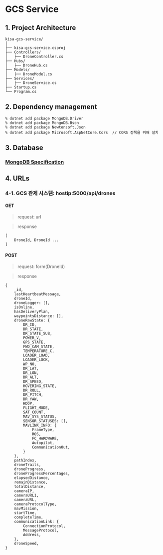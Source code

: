 # GCS Service

## 1. Project Architecture

    kisa-gcs-service/
    │
    ├── kisa-gcs-service.csproj
    ├── Controllers/            
    │   ├── DroneController.cs
    ├── Hubs/                   
    │   ├── DroneHub.cs              
    ├── Models/                 
    │   ├── DroneModel.cs              
    ├── Services/               
    │   ├── DroneService.cs
    ├── Startup.cs
    └── Program.cs              

## 2. Dependency management

    % dotnet add package MongoDB.Driver
    % dotnet add package MongoDB.Bson
    % dotnet add package Newtonsoft.Json
    % dotnet add package Microsoft.AspNetCore.Cors  // CORS 정책을 위해 설치

## 3. Database
### [MongoDB Specification](https://docs.google.com/spreadsheets/d/1H0tCsqDfMZ2z4MZ82Cf29FznkBN-HQiu5DckXepfIy8/edit?usp=sharing)

## 4. URLs

### 4-1. GCS 관제 시스템: hostip:5000/api/drones

#### GET
> request: url

> response

    [
        DroneId, DroneId ...
    ]

#### POST
> request: form(DroneId)
 
> response

    {
        _id,
        lastHeartbeatMessage,
        droneId,
        droneLogger: [],
        isOnline,
        hasDeliveryPlan,
        waypointsDistance: [],
        droneRawState: {
            DR_ID,
            DR_STATE,
            DR_STATE_SUB,
            POWER_V,
            GPS_STATE,
            FWD_CAM_STATE,
            TEMPERATURE_C,
            LOADER_LOAD,
            LOADER_LOCK,
            WP_NO,
            DR_LAT,
            DR_LON,
            DR_ALT,
            DR_SPEED,
            HOVERING_STATE,
            DR_ROLL,
            DR_PITCH,
            DR_YAW,
            HDOP,
            FLIGHT_MODE,
            SAT_COUNT,
            MAV_SYS_STATUS,
            SENSOR_STATUSES: [],
            MAVLINK_INFO: {
                FrameType,
                ROS,
                FC_HARDWARE,
                Autopilot,
                CommunicationOut,
            }
        },
        pathIndex,
        droneTrails,
        droneProgress,
        droneProgressPercentages,
        elapsedDistance,
        remainDistance,
        totalDistance,
        cameraIP,
        cameraURL1,
        cameraURL,
        cameraProtocolType,
        mavMission,
        startTime,
        completeTime,
        communicationLink: {
            ConnectionProtocol,
            MessageProtocol,
            Address,
        },
        droneSpeed,
    }